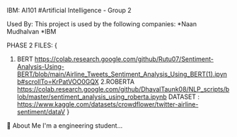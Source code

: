 IBM: AI101
#Artificial Intelligence - Group 2

Used By:
This project is used by the following companies:
*Naan Mudhalvan
*IBM

PHASE 2 FILES:
{
1. BERT
https://colab.research.google.com/github/Rutu07/Sentiment-Analysis-Using-BERT/blob/main/Airline_Tweets_Sentiment_Analysis_Using_BERT(1).ipynb#scrollTo=KrPatVOO0GQX
2.ROBERTA
https://colab.research.google.com/github/DhavalTaunk08/NLP_scripts/blob/master/sentiment_analysis_using_roberta.ipynb
DATASET : https://www.kaggle.com/datasets/crowdflower/twitter-airline-sentiment/dataV
}

🚀 About Me
I'm a engineering student...
